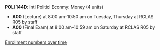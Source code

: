 **POLI 144D**: Intl Politicl Econmy: Money (4 units)

- **A00** (Lecture) at 8:00 am–10:50 am on Tuesday, Thursday at RCLAS R05 by staff
- **A00** (Final Exam) at 8:00 am–10:59 am on Saturday at RCLAS R05 by staff

[Enrollment numbers over time](./POLI144D.tsv)

